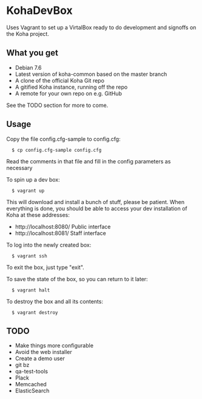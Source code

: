 # KohaDevBox

Uses Vagrant to set up a VirtalBox ready to do development and signoffs on the
Koha project. 

## What you get

* Debian 7.6
* Latest version of koha-common based on the master branch
* A clone of the official Koha Git repo
* A gitified Koha instance, running off the repo
* A remote for your own repo on e.g. GitHub

See the TODO section for more to come.

## Usage

Copy the file config.cfg-sample to config.cfg:

```
  $ cp config.cfg-sample config.cfg
```

Read the comments in that file and fill in the config parameters as necessary

To spin up a dev box:

```
  $ vagrant up
```

This will download and install a bunch of stuff, please be patient. When
everything is done, you should be able to access your dev installation of Koha
at these addresses:

* http://localhost:8080/ Public interface
* http://localhost:8081/ Staff interface

To log into the newly created box:

```
  $ vagrant ssh
```

To exit the box, just type "exit".

To save the state of the box, so you can return to it later:

```
  $ vagrant halt
```

To destroy the box and all its contents:

```
  $ vagrant destroy
```

## TODO

* Make things more configurable
* Avoid the web installer
* Create a demo user
* git bz
* qa-test-tools
* Plack
* Memcached
* ElasticSearch
